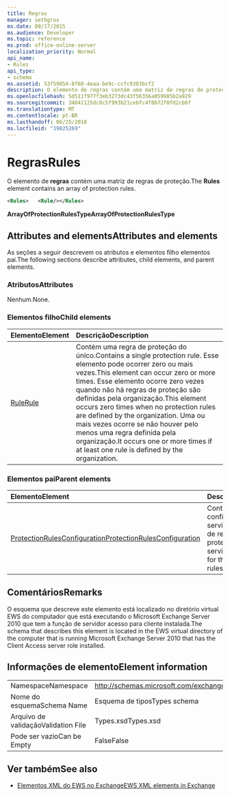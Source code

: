 ```yaml
---
title: Regras
manager: sethgros
ms.date: 09/17/2015
ms.audience: Developer
ms.topic: reference
ms.prod: office-online-server
localization_priority: Normal
api_name:
- Rules
api_type:
- schema
ms.assetid: 53f59054-8f68-4eaa-be9c-ccfc9383bcf2
description: O elemento de regras contém uma matriz de regras de proteção.
ms.openlocfilehash: 5d511f977f3eb3273dc43f56356a059985b2a929
ms.sourcegitcommit: 34041125dc8c5f993b21cebfc4f8b72f0fd2cb6f
ms.translationtype: MT
ms.contentlocale: pt-BR
ms.lasthandoff: 06/25/2018
ms.locfileid: "19825269"
---
```

# <a name="rules"></a><span data-ttu-id="15052-103">Regras</span><span class="sxs-lookup"><span data-stu-id="15052-103">Rules</span></span>

<span data-ttu-id="15052-104">O elemento de **regras** contém uma matriz de regras de proteção.</span><span class="sxs-lookup"><span data-stu-id="15052-104">The **Rules** element contains an array of protection rules.</span></span> 
  
```xml
<Rules>   <Rule/></Rules>
```

 <span data-ttu-id="15052-105">**ArrayOfProtectionRulesType**</span><span class="sxs-lookup"><span data-stu-id="15052-105">**ArrayOfProtectionRulesType**</span></span>
## <a name="attributes-and-elements"></a><span data-ttu-id="15052-106">Attributes and elements</span><span class="sxs-lookup"><span data-stu-id="15052-106">Attributes and elements</span></span>

<span data-ttu-id="15052-107">As seções a seguir descrevem os atributos e elementos filho elementos pai.</span><span class="sxs-lookup"><span data-stu-id="15052-107">The following sections describe attributes, child elements, and parent elements.</span></span>
  
### <a name="attributes"></a><span data-ttu-id="15052-108">Atributos</span><span class="sxs-lookup"><span data-stu-id="15052-108">Attributes</span></span>

<span data-ttu-id="15052-109">Nenhum.</span><span class="sxs-lookup"><span data-stu-id="15052-109">None.</span></span>
  
### <a name="child-elements"></a><span data-ttu-id="15052-110">Elementos filho</span><span class="sxs-lookup"><span data-stu-id="15052-110">Child elements</span></span>

|<span data-ttu-id="15052-111">**Elemento**</span><span class="sxs-lookup"><span data-stu-id="15052-111">**Element**</span></span>|<span data-ttu-id="15052-112">**Descrição**</span><span class="sxs-lookup"><span data-stu-id="15052-112">**Description**</span></span>|
|:-----|:-----|
|[<span data-ttu-id="15052-113">Rule</span><span class="sxs-lookup"><span data-stu-id="15052-113">Rule</span></span>](rule.md) <br/> |<span data-ttu-id="15052-114">Contém uma regra de proteção do único.</span><span class="sxs-lookup"><span data-stu-id="15052-114">Contains a single protection rule.</span></span> <span data-ttu-id="15052-115">Esse elemento pode ocorrer zero ou mais vezes.</span><span class="sxs-lookup"><span data-stu-id="15052-115">This element can occur zero or more times.</span></span> <span data-ttu-id="15052-116">Esse elemento ocorre zero vezes quando não há regras de proteção são definidas pela organização.</span><span class="sxs-lookup"><span data-stu-id="15052-116">This element occurs zero times when no protection rules are defined by the organization.</span></span> <span data-ttu-id="15052-117">Uma ou mais vezes ocorre se não houver pelo menos uma regra definida pela organização.</span><span class="sxs-lookup"><span data-stu-id="15052-117">It occurs one or more times if at least one rule is defined by the organization.</span></span>  <br/> |
   
### <a name="parent-elements"></a><span data-ttu-id="15052-118">Elementos pai</span><span class="sxs-lookup"><span data-stu-id="15052-118">Parent elements</span></span>

|<span data-ttu-id="15052-119">**Elemento**</span><span class="sxs-lookup"><span data-stu-id="15052-119">**Element**</span></span>|<span data-ttu-id="15052-120">**Descrição**</span><span class="sxs-lookup"><span data-stu-id="15052-120">**Description**</span></span>|
|:-----|:-----|
|[<span data-ttu-id="15052-121">ProtectionRulesConfiguration</span><span class="sxs-lookup"><span data-stu-id="15052-121">ProtectionRulesConfiguration</span></span>](protectionrulesconfiguration.md) <br/> |<span data-ttu-id="15052-122">Contém a configuração do serviço para o serviço de regras de proteção.</span><span class="sxs-lookup"><span data-stu-id="15052-122">Contains service configuration for the protection rules service.</span></span>  <br/> |
   
## <a name="remarks"></a><span data-ttu-id="15052-123">Comentários</span><span class="sxs-lookup"><span data-stu-id="15052-123">Remarks</span></span>

<span data-ttu-id="15052-124">O esquema que descreve este elemento está localizado no diretório virtual EWS do computador que está executando o Microsoft Exchange Server 2010 que tem a função de servidor acesso para cliente instalada.</span><span class="sxs-lookup"><span data-stu-id="15052-124">The schema that describes this element is located in the EWS virtual directory of the computer that is running Microsoft Exchange Server 2010 that has the Client Access server role installed.</span></span>
  
## <a name="element-information"></a><span data-ttu-id="15052-125">Informações de elemento</span><span class="sxs-lookup"><span data-stu-id="15052-125">Element information</span></span>

|||
|:-----|:-----|
|<span data-ttu-id="15052-126">Namespace</span><span class="sxs-lookup"><span data-stu-id="15052-126">Namespace</span></span>  <br/> |http://schemas.microsoft.com/exchange/services/2006/types  <br/> |
|<span data-ttu-id="15052-127">Nome do esquema</span><span class="sxs-lookup"><span data-stu-id="15052-127">Schema Name</span></span>  <br/> |<span data-ttu-id="15052-128">Esquema de tipos</span><span class="sxs-lookup"><span data-stu-id="15052-128">Types schema</span></span>  <br/> |
|<span data-ttu-id="15052-129">Arquivo de validação</span><span class="sxs-lookup"><span data-stu-id="15052-129">Validation File</span></span>  <br/> |<span data-ttu-id="15052-130">Types.xsd</span><span class="sxs-lookup"><span data-stu-id="15052-130">Types.xsd</span></span>  <br/> |
|<span data-ttu-id="15052-131">Pode ser vazio</span><span class="sxs-lookup"><span data-stu-id="15052-131">Can be Empty</span></span>  <br/> |<span data-ttu-id="15052-132">False</span><span class="sxs-lookup"><span data-stu-id="15052-132">False</span></span>  <br/> |
   
## <a name="see-also"></a><span data-ttu-id="15052-133">Ver também</span><span class="sxs-lookup"><span data-stu-id="15052-133">See also</span></span>



- [<span data-ttu-id="15052-134">Elementos XML do EWS no Exchange</span><span class="sxs-lookup"><span data-stu-id="15052-134">EWS XML elements in Exchange</span></span>](ews-xml-elements-in-exchange.md)

